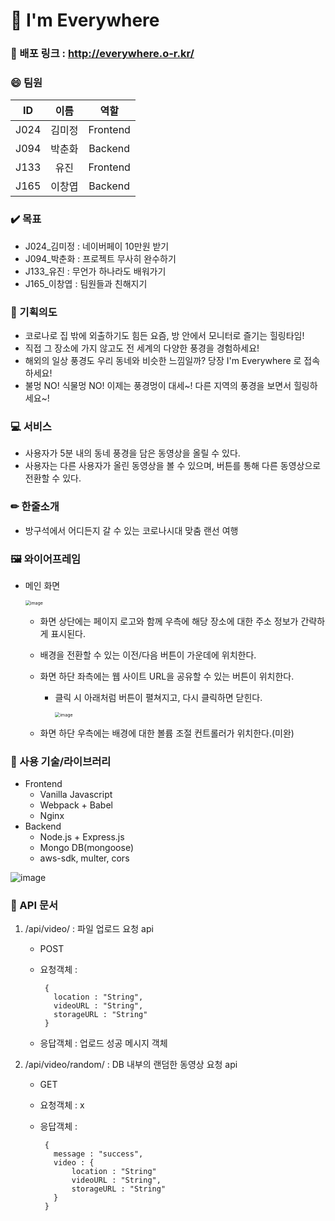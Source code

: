# 🛬 I'm Everywhere

### 💾 배포 링크 : http://everywhere.o-r.kr/

### 😄 팀원

| **ID** | **이름** | **역할** |
| :----: | :------: | :------: |
|  J024  |  김미정  | Frontend |
|  J094  |  박춘화  | Backend  |
|  J133  |   유진   | Frontend |
|  J165  |  이창엽  | Backend  |

### ✔️ 목표

- J024\_김미정 : 네이버페이 10만원 받기
- J094\_박춘화 : 프로젝트 무사히 완수하기
- J133\_유진 : 무언가 하나라도 배워가기
- J165\_이창엽 : 팀원들과 친해지기

### 🤔 기획의도

- 코로나로 집 밖에 외출하기도 힘든 요즘, 방 안에서 모니터로 즐기는 힐링타임!
- 직접 그 장소에 가지 않고도 전 세계의 다양한 풍경을 경험하세요!
- 해외의 일상 풍경도 우리 동네와 비슷한 느낌일까? 당장 I'm Everywhere 로 접속하세요!
- 불멍 NO! 식물멍 NO! 이제는 풍경멍이 대세~! 다른 지역의 풍경을 보면서 힐링하세요~!

### 💻 서비스

- 사용자가 5분 내의 동네 풍경을 담은 동영상을 올릴 수 있다.
- 사용자는 다른 사용자가 올린 동영상을 볼 수 있으며, 버튼를 통해 다른 동영상으로 전환할 수 있다.

### ✏ 한줄소개

- 방구석에서 어디든지 갈 수 있는 코로나시대 맞춤 랜선 여행

### 🖼 와이어프레임

- 메인 화면

  <img src="https://user-images.githubusercontent.com/57428261/134452976-04299a4e-52c1-45c6-b438-f673537e2934.png" alt="image" style="zoom:50%;" />

  - 화면 상단에는 페이지 로고와 함께 우측에 해당 장소에 대한 주소 정보가 간략하게 표시된다.

  - 배경을 전환할 수 있는 이전/다음 버튼이 가운데에 위치한다.

  - 화면 하단 좌측에는 웹 사이트 URL을 공유할 수 있는 버튼이 위치한다.

    - 클릭 시 아래처럼 버튼이 펼쳐지고, 다시 클릭하면 닫힌다.

      <img src="https://user-images.githubusercontent.com/57428261/134452996-29be8708-166f-4bef-af74-29ac667b20f7.png" alt="image" style="zoom:50%;" />

  - 화면 하단 우측에는 배경에 대한 볼륨 조절 컨트롤러가 위치한다.(미완)

### 💽 사용 기술/라이브러리

- Frontend
  - Vanilla Javascript
  - Webpack + Babel
  - Nginx
- Backend
  - Node.js + Express.js
  - Mongo DB(mongoose)
  - aws-sdk, multer, cors
  
 ![image](https://user-images.githubusercontent.com/67806982/134619745-51ab5fff-269f-4b8c-b837-5b19f05d40cb.png)


### 📝 API 문서

1. /api/video/ : 파일 업로드 요청 api

   - POST

   - 요청객체 :

     ```
      {
        location : "String",
        videoURL : "String",
        storageURL : "String"
      }
     ```

   - 응답객체 : 업로드 성공 메시지 객체

2. /api/video/random/ : DB 내부의 랜덤한 동영상 요청 api

   - GET

   - 요청객체 : x

   - 응답객체 :

     ```
      {
        message : "success",
        video : {
            location : "String"
            videoURL : "String",
            storageURL : "String"
        }
      }
     ```
